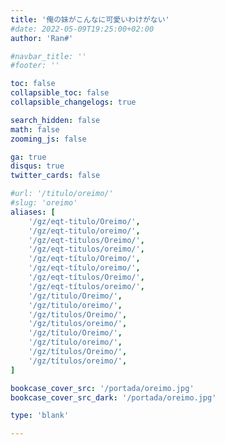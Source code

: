 ```yaml
---
title: '俺の妹がこんなに可愛いわけがない'
#date: 2022-05-09T19:25:00+02:00
author: 'Ran#'

#navbar_title: ''
#footer: ''

toc: false
collapsible_toc: false
collapsible_changelogs: true

search_hidden: false
math: false
zooming_js: false

ga: true
disqus: true
twitter_cards: false

#url: '/titulo/oreimo/'
#slug: 'oreimo'
aliases: [
    '/gz/eqt-titulo/Oreimo/',
    '/gz/eqt-titulo/oreimo/',
    '/gz/eqt-titulos/Oreimo/',
    '/gz/eqt-titulos/oreimo/',
    '/gz/eqt-título/Oreimo/',
    '/gz/eqt-título/oreimo/',
    '/gz/eqt-títulos/Oreimo/',
    '/gz/eqt-títulos/oreimo/',
    '/gz/titulo/Oreimo/',
    '/gz/titulo/oreimo/',
    '/gz/titulos/Oreimo/',
    '/gz/titulos/oreimo/',
    '/gz/título/Oreimo/',
    '/gz/título/oreimo/',
    '/gz/títulos/Oreimo/',
    '/gz/títulos/oreimo/',
]

bookcase_cover_src: '/portada/oreimo.jpg'
bookcase_cover_src_dark: '/portada/oreimo.jpg'

type: 'blank'

---
```


<script>
    window.location.href = "/gz/oreimo/";
</script>
